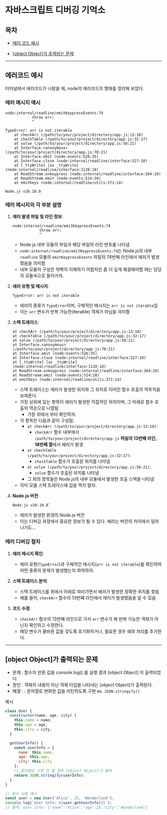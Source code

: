 # 자바스크립트 디버깅 기억소

## 목차

- [에러 코드 예시](#에러-코드-예시) 

- [[object Object]가 출력되는 문제](#object-object가-출력되는-문제)

--- 

## 에러코드 예시

터미널에서 에러코드가 나왔을 때, node의 에러코드의 형태를 정리해 보았다.

### 에러 메시지 예시

```shell
node:internal/readline/emitKeypressEvents:74
            throw err;
            ^

TypeError: arr is not iterable
    at checkArr (/path/to/your/project/directory/app.js:13:18)      
    at checkTable (/path/to/your/project/directory/app.js:32:17)    
    at solve (/path/to/your/project/directory/app.js:50:21)
    at Interface.<anonymous> (/path/to/your/project/directory/app.js:70:21)
    at Interface.emit (node:events:526:35)
    at Interface.close (node:internal/readline/interface:527:10)
    at [_ttyWrite] [as _ttyWrite] (node:internal/readline/interface:1128:18)
    at ReadStream.onkeypress (node:internal/readline/interface:264:20)
    at ReadStream.emit (node:events:514:28)
    at emitKeys (node:internal/readline/utils:371:14)

Node.js v20.10.0

```



### 에러 메시지의 각 부분 설명

1. **에러 발생 파일 및 라인 정보**:
   
   ```shell
   node:internal/readline/emitKeypressEvents:74
               throw err;
               ^
   ```
   
   - Node.js 내부 모듈의 파일과 해당 파일의 라인 번호를 나타냄
   - `node:internal/readline/emitKeypressEvents:74`는 Node.js의 내부 `readline` 모듈의 `emitKeypressEvents` 파일의 74번째 라인에서 에러가 발생했음을 의미함
   - 내부 모듈의 구성은 왁벽히 이해하기 어렵지만 좀 더 깊게 해결해야할 때는 당당히 모듈속으로 들어가자.

2. **에러 유형 및 메시지**:
   
   ```shell
   TypeError: arr is not iterable
   ```
   
   - 에러의 종류가 `TypeError`이며, 구체적인 메시지는 `arr is not iterable`임
   - 이는 `arr` 변수가 반복 가능한(iterable) 객체가 아님을 의미함

3. **스택 트레이스**:
   
   ```shell
   at checkArr (/path/to/your/project/directory/app.js:13:18)      
   at checkTable (/path/to/your/project/directory/app.js:32:17)    
   at solve (/path/to/your/project/directory/app.js:50:21)
   at Interface.<anonymous> (/path/to/your/project/directory/app.js:70:21)
   at Interface.emit (node:events:526:35)
   at Interface.close (node:internal/readline/interface:527:10)
   at [_ttyWrite] [as _ttyWrite] (node:internal/readline/interface:1128:18)
   at ReadStream.onkeypress (node:internal/readline/interface:264:20)
   at ReadStream.emit (node:events:514:28)
   at emitKeys (node:internal/readline/utils:371:14)
   
   ```
   
   
   
   - 스택 트레이스는 에러가 발생한 위치와 그 위치로 이어진 함수 호출의 역추적을 보여준다.
   - 가장 상위에 있는 항목이 에러가 발생한 직접적인 위치이며, 그 아래로 함수 호출의 역순으로 나열됨
     - 가장 위에서 부터 확인하자.
   - 각 항목은 다음과 같이 구성됨:
     - `at checkArr (/path/to/your/project/directory/app.js:13:18)`:
       - `checkArr` 함수 내부에서 `/path/to/your/project/directory/app.js` **파일의 13번째 라인, 18번째 열**에서 에러가 발생
     - `at checkTable (/path/to/your/project/directory/app.js:32:17)`:
       - `checkTable` 함수가 호출된 위치를 나타냄
     - `at solve (/path/to/your/project/directory/app.js:50:21)`:
       - `solve` 함수가 호출된 위치를 나타냄
     - 그 외의 항목들은 Node.js의 내부 모듈에서 발생한 호출 스택을 나타냄
   - 의미 모를 스택 트레이스에 겁을 먹지 말자. 

4. **Node.js 버전**:
   
   ```shell
   Node.js v20.10.0`
   ```
   
   - 에러가 발생한 환경의 Node.js 버전
   - 이는 디버깅 과정에서 중요한 정보가 될 수 있다. 에러는 버전의 차이에서 일어나기도...

### 에러 디버깅 절차

1. **에러 메시지 확인**:
   
   - 에러 유형(`TypeError`)과 구체적인 메시지(`arr is not iterable`)를 확인하여 어떤 종류의 문제가 발생했는지 파악하자.

2. **스택 트레이스 분석**:
   
   - 스택 트레이스를 위에서 아래로 따라가면서 에러가 발생한 정확한 위치를 찾음
   - 예를 들어, `checkArr` 함수의 13번째 라인에서 에러가 발생했음을 알 수 있음

3. **코드 수정**:
   
   - `checkArr` 함수의 13번째 라인으로 가서 `arr` 변수가 왜 반복 가능한 객체가 아닌지 확인하고 수정한다.
   - 해당 변수가 올바른 값을 갖도록 초기화하거나, 필요한 경우 예외 처리를 추가한다.







--- 

## [object Object]가 출력되는 문제

- 문제 : 함수의 반환 값을 console.log() 를 실행 결과 [object Object] 이 출력되었다. 
- 원인 : 객체의 내용이 아닌 객체 타입을 나타내는 [object Object]가 출력된다.
- 해결 : : 문자열로 변화한 값을 리턴하도록 구현 ex. `JSON.stringify()`

예시

```js
class User {
  constructor(name, age, city) {
    this.name = name;
    this.age = age;
    this.city = city;
  }

  getUserInfo() {
    const userInfo = {
      name: this.name,
      age: this.age,
      city: this.city
    };
    // 문자열로 구현 안 할 경우 [object Object]가 출력
    return JSON.stringify(userInfo);
  }
}

// 함수 사용 예시
const user = new User('Alice', 25, 'Wonderland');
console.log(`User Info: ${user.getUserInfo()}`);
// 출력: User Info: {"name":"Alice","age":25,"city":"Wonderland"}
```